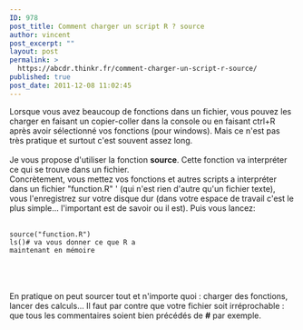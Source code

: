 ```yaml
---
ID: 978
post_title: Comment charger un script R ? source
author: vincent
post_excerpt: ""
layout: post
permalink: >
  https://abcdr.thinkr.fr/comment-charger-un-script-r-source/
published: true
post_date: 2011-12-08 11:02:45
---
```

Lorsque vous avez beaucoup de fonctions dans un fichier, vous pouvez les charger en faisant un copier-coller dans la console ou en faisant ctrl+R après avoir sélectionné vos fonctions (pour windows). Mais ce n'est pas très pratique et surtout c'est souvent assez long.<br /><br />Je vous propose d'utiliser la fonction <strong>source</strong>. Cette fonction va interpréter ce qui se trouve dans un fichier.<br />Concrètement, vous mettez vos fonctions et autres scripts a interpréter dans un fichier "function.R" ' (qui n'est rien d'autre qu'un fichier texte), vous l'enregistrez sur votre disque dur (dans votre espace de travail c'est le plus simple... l'important est de savoir ou il est). Puis vous lancez:<br /><br /> <pre><code>source("function.R")<br />ls()# va vous donner ce que R a maintenant en mémoire<br /></code></pre> <br /><br /><br />En pratique on peut sourcer tout et n'importe quoi : charger des fonctions, lancer des calculs... Il faut par contre que votre fichier soit irréprochable : que tous les commentaires soient bien précédés de <strong>#</strong> par exemple.<br /><br />